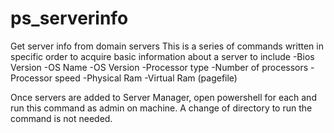 # ps_serverinfo
Get server info from domain servers
This is a series of commands written in specific order to acquire basic information about a server to include
-Bios Version
-OS Name
-OS Version
-Processor type
-Number of processors
-Processor speed
-Physical Ram
-Virtual Ram (pagefile)

Once servers are added to Server Manager, open powershell for each and run this command as admin on machine. A change of directory to run the command is not needed.
